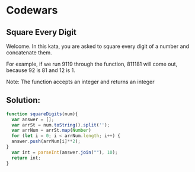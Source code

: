 # **Codewars**
## **Square Every Digit**

Welcome. In this kata, you are asked to square every digit of a number and concatenate them.

For example, if we run 9119 through the function, 811181 will come out, because 92 is 81 and 12 is 1.

Note: The function accepts an integer and returns an integer

## **Solution:**

```JavaScript
function squareDigits(num){
  var answer = [];
  var arrSt = num.toString().split('');
  var arrNum = arrSt.map(Number)
  for (let i = 0; i < arrNum.length; i++) {
  answer.push(arrNum[i]**2);
}  
  var int = parseInt(answer.join(""), 10);
  return int;
}
```